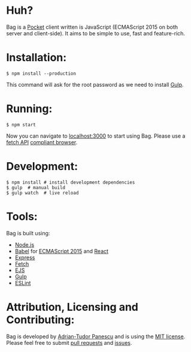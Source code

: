 Huh?
====

Bag is a [Pocket](https://getpocket.com) client written is JavaScript
(ECMAScript 2015 on both server and client-side). It aims to be simple to use,
fast and feature-rich.


Installation:
=============

```
$ npm install --production
```

This command will ask for the root password as we need to install
[Gulp](http://gulpjs.com/).


Running:
========

```
$ npm start
```

Now you can navigate to [localhost:3000](http://localhost:3000/) to start using
Bag. Please use a [fetch API](https://fetch.spec.whatwg.org/)
[compliant browser](https://developer.mozilla.org/en-US/docs/Web/API/Fetch_API#Browser_compatibility).


Development:
============

```
$ npm install # install development dependencies
$ gulp  # manual build
$ gulp watch  # live reload
```


Tools:
======

Bag is built using:

* [Node.js](https://nodejs.org)
* [Babel](https://babeljs.io/) for [ECMAScript 2015](http://www.ecma-international.org/ecma-262/6.0/) and [React](https://facebook.github.io/react/)
* [Express](http://expressjs.com/en/index.html)
* [Fetch](https://github.com/github/fetch)
* [EJS](http://www.embeddedjs.com/)
* [Gulp](http://gulpjs.com/)
* [ESLint](http://eslint.org/)


Attribution, Licensing and Contributing:
========================================

Bag is developed by [Adrian-Tudor Panescu](https://github.com/adrianp) and is
using the [MIT license](https://opensource.org/licenses/MIT). Please feel free
to submit [pull requests](https://github.com/adrianp/bag/pulls) and
[issues](https://github.com/adrianp/bag/issues).
